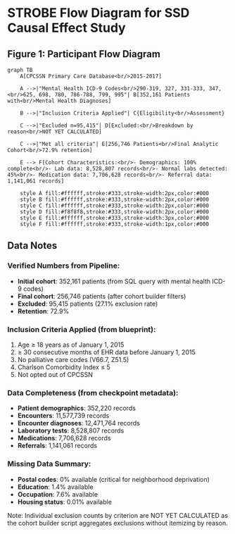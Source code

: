 # STROBE Flow Diagram for SSD Causal Effect Study

## Figure 1: Participant Flow Diagram

```mermaid
graph TB
    A[CPCSSN Primary Care Database<br/>2015-2017] 
    
    A -->|"Mental Health ICD-9 Codes<br/>290-319, 327, 331-333, 347,<br/>625, 698, 780, 786-788, 799, 995"| B[352,161 Patients with<br/>Mental Health Diagnoses]
    
    B -->|"Inclusion Criteria Applied"| C{Eligibility<br/>Assessment}
    
    C -->|"Excluded n=95,415"| D[Excluded:<br/>Breakdown by reason<br/>NOT YET CALCULATED]
    
    C -->|"Met all criteria"| E[256,746 Patients<br/>Final Analytic Cohort<br/>72.9% retention]
    
    E --> F[Cohort Characteristics:<br/>- Demographics: 100% complete<br/>- Lab data: 8,528,807 records<br/>- Normal labs detected: 45%<br/>- Medication data: 7,706,628 records<br/>- Referral data: 1,141,061 records]
    
    style A fill:#ffffff,stroke:#333,stroke-width:2px,color:#000
    style B fill:#ffffff,stroke:#333,stroke-width:2px,color:#000
    style C fill:#ffffff,stroke:#333,stroke-width:2px,color:#000
    style D fill:#f8f8f8,stroke:#333,stroke-width:2px,color:#000
    style E fill:#ffffff,stroke:#333,stroke-width:3px,color:#000
    style F fill:#ffffff,stroke:#333,stroke-width:1px,color:#000
```

## Data Notes

### Verified Numbers from Pipeline:
- **Initial cohort**: 352,161 patients (from SQL query with mental health ICD-9 codes)
- **Final cohort**: 256,746 patients (after cohort builder filters)
- **Excluded**: 95,415 patients (27.1% exclusion rate)
- **Retention**: 72.9%

### Inclusion Criteria Applied (from blueprint):
1. Age ≥ 18 years as of January 1, 2015
2. ≥ 30 consecutive months of EHR data before January 1, 2015
3. No palliative care codes (V66.7, Z51.5)
4. Charlson Comorbidity Index ≤ 5
5. Not opted out of CPCSSN

### Data Completeness (from checkpoint metadata):
- **Patient demographics**: 352,220 records
- **Encounters**: 11,577,739 records
- **Encounter diagnoses**: 12,471,764 records
- **Laboratory tests**: 8,528,807 records
- **Medications**: 7,706,628 records
- **Referrals**: 1,141,061 records

### Missing Data Summary:
- **Postal codes**: 0% available (critical for neighborhood deprivation)
- **Education**: 1.4% available
- **Occupation**: 7.6% available
- **Housing status**: 0.01% available

Note: Individual exclusion counts by criterion are NOT YET CALCULATED as the cohort builder script aggregates exclusions without itemizing by reason. 